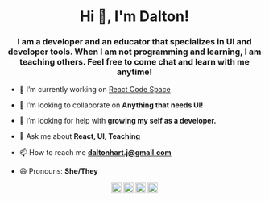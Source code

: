 <h1 align="center">Hi 👋, I'm Dalton!</h1>
<h3 align="center">I am a developer and an educator that specializes in UI and developer tools. When I am not programming and learning, I am teaching others. Feel free to come chat and learn with me anytime! </h3>

- 🔭 I’m currently working on [React Code Space](https://github.com/DaltonHart/React-Code-Space)

- 👯 I’m looking to collaborate on **Anything that needs UI!**

- 🤔 I’m looking for help with **growing my self as a developer.**

- 💬 Ask me about **React, UI, Teaching**

- 📫 How to reach me **daltonhart.j@gmail.com**

- 😄 Pronouns: **She/They** 

<p align="center">
<a href=https://codepen.io/daltonh target="blank"><img align="center" src=https://cdn.jsdelivr.net/npm/simple-icons@3.0.1/icons/codepen.svg alt="daltonh" height="20" width="20" /></a>
<a href=https://linkedin.com/in/dalton-hart target="blank"><img align="center" src=https://cdn.jsdelivr.net/npm/simple-icons@3.0.1/icons/linkedin.svg alt="dalton-hart" height="20" width="20" /></a>
<a href=https://fb.com/captillfated target="blank"><img align="center" src=https://cdn.jsdelivr.net/npm/simple-icons@3.0.1/icons/facebook.svg alt="captillfated" height="20" width="20" /></a>
<a href=https://instagram.com/captillfated target="blank"><img align="center" src=https://cdn.jsdelivr.net/npm/simple-icons@3.0.1/icons/instagram.svg alt="captillfated" height="20" width="20" /></a>
</p>
